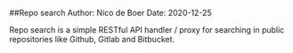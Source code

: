 ##Repo search
Author: Nico de Boer
Date: 2020-12-25

Repo search is a simple RESTful API handler / proxy for searching in public repositories like Github, Gitlab and Bitbucket.
